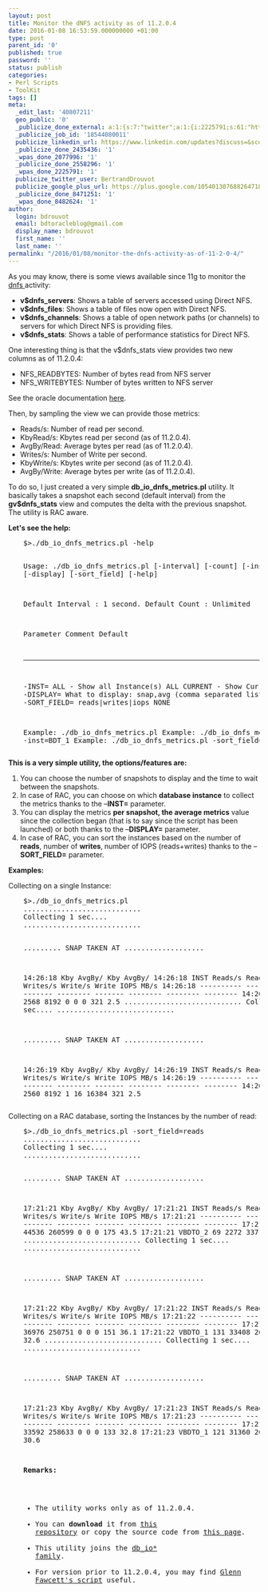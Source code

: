 ```yaml
---
layout: post
title: Monitor the dNFS activity as of 11.2.0.4
date: 2016-01-08 16:53:59.000000000 +01:00
type: post
parent_id: '0'
published: true
password: ''
status: publish
categories:
- Perl Scripts
- ToolKit
tags: []
meta:
  _edit_last: '40807211'
  geo_public: '0'
  _publicize_done_external: a:1:{s:7:"twitter";a:1:{i:2225791;s:61:"https://twitter.com/BertrandDrouvot/status/685489652522827776";}}
  _publicize_job_id: '18544080011'
  publicize_linkedin_url: https://www.linkedin.com/updates?discuss=&scope=16310177&stype=M&topic=6091255340907716609&type=U&a=xlAt
  _publicize_done_2435436: '1'
  _wpas_done_2077996: '1'
  _publicize_done_2558296: '1'
  _wpas_done_2225791: '1'
  publicize_twitter_user: BertrandDrouvot
  publicize_google_plus_url: https://plus.google.com/105401307688264718604/posts/gFvYsMYx5gf
  _publicize_done_8471251: '1'
  _wpas_done_8482624: '1'
author:
  login: bdrouvot
  email: bdtoracleblog@gmail.com
  display_name: bdrouvot
  first_name: ''
  last_name: ''
permalink: "/2016/01/08/monitor-the-dnfs-activity-as-of-11-2-0-4/"
---
```

<p>As you may know, there is some views available since 11g to monitor the <a href="http://www.oracle.com/technetwork/articles/directnfsclient-11gr1-twp-129785.pdf" target="_blank">dnfs </a>activity:</p>
<ul>
<li><strong>v$dnfs_servers</strong>: Shows a table of servers accessed using Direct NFS.</li>
<li><strong>v$dnfs_files</strong>: Shows a table of files now open with Direct NFS.</li>
<li><strong>v$dnfs_channels</strong>: Shows a table of open network paths (or channels) to servers for which Direct NFS is providing files.</li>
<li><strong>v$dnfs_stats</strong>: Shows a table of performance statistics for Direct NFS.</li>
</ul>
<p>One interesting thing is that the v$dnfs_stats view provides two new columns as of 11.2.0.4:</p>
<ul>
<li>NFS_READBYTES: Number of bytes read from NFS server</li>
<li>NFS_WRITEBYTES: Number of bytes written to NFS server</li>
</ul>
<p>See the oracle documentation <a href="http://docs.oracle.com/cd/E11882_01/server.112/e40402/dynviews_1120.htm#REFRN30495" target="_blank">here</a>.</p>
<p>Then, by sampling the view we can provide those metrics:</p>
<ul>
<li>Reads/s: Number of read per second.</li>
<li>KbyRead/s: Kbytes read per second (as of 11.2.0.4).</li>
<li>AvgBy/Read: Average bytes per read (as of 11.2.0.4).</li>
<li>Writes/s: Number of Write per second.</li>
<li>KbyWrite/s: Kbytes write per second (as of 11.2.0.4).</li>
<li>AvgBy/Write: Average bytes per write (as of 11.2.0.4).</li>
</ul>
<p>To do so, I just created a very simple <strong>db_io_dnfs_metrics.pl</strong> utility. It basically takes a snapshot each second (default interval) from the <strong>gv$dnfs_stats</strong> view and computes the delta with the previous snapshot. The utility is RAC aware.</p>
<p><strong>Let's see the help:</strong></p>
<pre style="padding-left:30px;">$&gt;./db_io_dnfs_metrics.pl -help

Usage: ./db_io_dnfs_metrics.pl [-interval] [-count] [-inst] [-display] [-sort_field] [-help]

 Default Interval : 1 second.
 Default Count    : Unlimited

  Parameter         Comment                                                           Default
  ---------         -------                                                           -------
  -INST=            ALL - Show all Instance(s)                                        ALL
                    CURRENT - Show Current Instance
  -DISPLAY=         What to display: snap,avg (comma separated list)                  SNAP
  -SORT_FIELD=      reads|writes|iops                                                 NONE

Example: ./db_io_dnfs_metrics.pl
Example: ./db_io_dnfs_metrics.pl  -inst=BDT_1
Example: ./db_io_dnfs_metrics.pl  -sort_field=reads
</pre>
<p><strong>This is a very simple utility, the options/features are:</strong></p>
<ol>
<li>You can choose the number of snapshots to display and the time to wait between the snapshots.</li>
<li>In case of RAC, you can choose on which <strong>database instance</strong> to collect the metrics thanks to the –<strong>INST=</strong> parameter.</li>
<li>You can display the metrics <strong>per snapshot, the average metrics</strong> value since the collection began (that is to say since the script has been launched) or both thanks to the –<strong>DISPLAY=</strong> parameter.</li>
<li>In case of RAC, you can sort the instances based on the number of <strong>reads</strong>, number of <strong>writes</strong>,<strong> </strong>number of IOPS (reads+writes) thanks to the –<strong>SORT_FIELD=</strong> parameter.</li>
</ol>
<p><strong>Examples:</strong></p>
<p>Collecting on a single Instance:</p>
<pre style="padding-left:30px;">$&gt;./db_io_dnfs_metrics.pl
............................
Collecting 1 sec....
............................

......... SNAP TAKEN AT ...................

14:26:18                          Kby       AvgBy/               Kby       AvgBy/
14:26:18   INST         Reads/s   Read/s    Read      Writes/s   Write/s   Write      IOPS       MB/s
14:26:18   ----------   -------   -------   -------   --------   -------   --------   --------   --------
14:26:18   VSBDT        321       2568      8192      0          0         0          321        2.5
............................
Collecting 1 sec....
............................

......... SNAP TAKEN AT ...................

14:26:19                          Kby       AvgBy/               Kby       AvgBy/
14:26:19   INST         Reads/s   Read/s    Read      Writes/s   Write/s   Write      IOPS       MB/s
14:26:19   ----------   -------   -------   -------   --------   -------   --------   --------   --------
14:26:19   VSBDT        320       2560      8192      1          16        16384      321        2.5</pre>
<p>Collecting on a RAC database, sorting the Instances by the number of read:</p>
<pre style="padding-left:30px;">$&gt;./db_io_dnfs_metrics.pl -sort_field=reads
............................
Collecting 1 sec....
............................

......... SNAP TAKEN AT ...................

17:21:21                          Kby       AvgBy/               Kby       AvgBy/
17:21:21   INST         Reads/s   Read/s    Read      Writes/s   Write/s   Write      IOPS       MB/s
17:21:21   ----------   -------   -------   -------   --------   -------   --------   --------   --------
17:21:21   VBDTO_1      175       44536     260599    0          0         0          175        43.5
17:21:21   VBDTO_2      69        2272      33718     0          0         0          69         2.2
............................
Collecting 1 sec....
............................

......... SNAP TAKEN AT ...................

17:21:22                          Kby       AvgBy/               Kby       AvgBy/
17:21:22   INST         Reads/s   Read/s    Read      Writes/s   Write/s   Write      IOPS       MB/s
17:21:22   ----------   -------   -------   -------   --------   -------   --------   --------   --------
17:21:22   VBDTO_2      151       36976     250751    0          0         0          151        36.1
17:21:22   VBDTO_1      131       33408     261143    0          0         0          131        32.6
............................
Collecting 1 sec....
............................

......... SNAP TAKEN AT ...................

17:21:23                          Kby       AvgBy/               Kby       AvgBy/
17:21:23   INST         Reads/s   Read/s    Read      Writes/s   Write/s   Write      IOPS       MB/s
17:21:23   ----------   -------   -------   -------   --------   -------   --------   --------   --------
17:21:23 VBDTO\_2 133 33592 258633 0 0 0 133 32.8 17:21:23 VBDTO\_1 121 31360 265394 0 0 0 121 30.6

**Remarks:**

- The utility works only as of 11.2.0.4.
- You can **download** it from [this repository](https://docs.google.com/folderview?id=0B7Jf_4JdsptpRHdyOWk1VTdUdEU) or copy the source code from [this page](https://bdrouvot.wordpress.com/db_io_dnfs_metrics_script/ "db\_io\_type\_metrics\_source").
- This utility joins the [db\_io\* family](https://bdrouvot.wordpress.com/2014/05/09/db_iometrics-family/).
- For version prior to 11.2.0.4, you may find [Glenn Fawcett's script](https://glennfawcett.wordpress.com/2010/02/18/simple-script-to-monitor-dnfs-activity/) useful.
